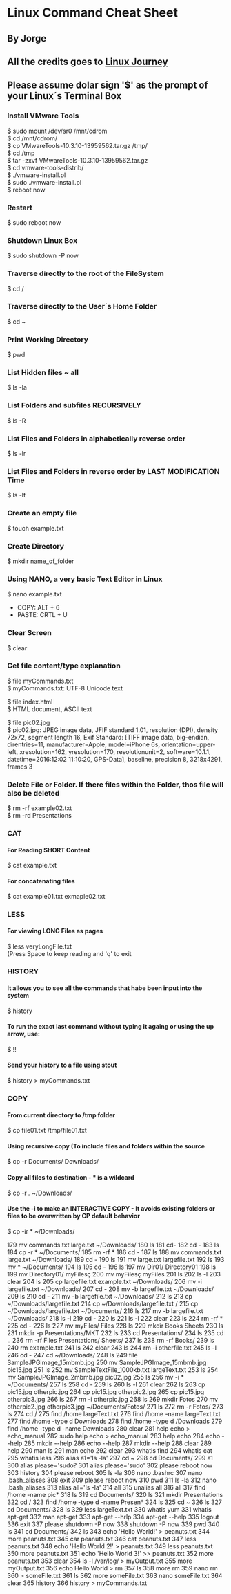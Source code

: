 # Linux Command Cheat Sheet
## By Jorge
## All the credits goes to [Linux Journey](https://linuxjourney.com/)

## Please assume dolar sign '$' as the prompt of your Linux´s Terminal Box

### Install VMware Tools
$ sudo mount /dev/sr0 /mnt/cdrom  
$ cd /mnt/cdrom/  
$ cp VMwareTools-10.3.10-13959562.tar.gz /tmp/  
$ cd /tmp  
$ tar -zxvf VMwareTools-10.3.10-13959562.tar.gz  
$ cd vmware-tools-distrib/  
$ ./vmware-install.pl  
$ sudo ./vmware-install.pl  
$ reboot now

### Restart
$ sudo reboot now

### Shutdown Linux Box
$ sudo shutdown -P now

### Traverse directly to the root of the FileSystem
$ cd /

### Traverse directly to the User´s Home Folder
$ cd ~

### Print Working Directory
$ pwd

### List Hidden files ~ all
$ ls -la

### List Folders and subfiles RECURSIVELY
$ ls -R

### List Files and Folders in alphabetically reverse order
$ ls -lr

### List Files and Folders in reverse order by LAST MODIFICATION Time
$ ls -lt

### Create an empty file
$ touch example.txt

### Create Directory
$ mkdir name_of_folder

### Using NANO, a very basic Text Editor in Linux
$ nano example.txt

* COPY: ALT + 6  
* PASTE: CRTL + U

### Clear Screen
$ clear

### Get file content/type explanation
$ file myCommands.txt  
$ myCommands.txt: UTF-8 Unicode text

$ file index.html  
$ HTML document, ASCII text

$ file pic02.jpg  
$ pic02.jpg: JPEG image data, JFIF standard 1.01, resolution (DPI), density 72x72, segment length 16, Exif Standard: [TIFF image data, big-endian, direntries=11, manufacturer=Apple, model=iPhone 6s, orientation=upper-left, xresolution=162, yresolution=170, resolutionunit=2, software=10.1.1, datetime=2016:12:02 11:10:20, GPS-Data], baseline, precision 8, 3218x4291, frames 3

### Delete File or Folder. If there files within the Folder, thos file will also be deleted
$ rm -rf example02.txt  
$ rm -rd Presentations

### CAT
#### For Reading SHORT Content
$ cat example.txt

#### For concatenating files
$ cat example01.txt exmaple02.txt

### LESS
#### For viewing LONG Files as pages
$ less veryLongFile.txt  
(Press Space to keep reading and 'q' to exit

### HISTORY
#### It allows you to see all the commands that habe been input into the system
$ history
#### To run the exact last command without typing it againg or using the up arrow, use:
$ !!
#### Send your history to a file using stout
$ history > myCommands.txt

### COPY
#### From current directory to /tmp folder
$ cp file01.txt /tmp/file01.txt
#### Using recursive copy (To include files and folders within the source
$ cp -r Documents/ Downloads/
#### Copy all files to destination - * is a wildcard
$ cp -r *.* ~/Downloads/
#### Use the -i to make an INTERACTIVE COPY - It avoids existing folders or files to be overwritten by CP default behavior
$ cp -ir * ~/Downloads/

  179  mv commands.txt large.txt ~/Downloads/
  180  ls
  181  cd-
  182  cd -
  183  ls
  184  cp -r * ~/Documents/
  185  rm -rf *
  186  cd -
  187  ls
  188  mv commands.txt large.txt ~/Downloads/
  189  cd -
  190  ls
  191  mv large.txt largefile.txt
  192  ls
  193  mv * ~/Documents/
  194  ls
  195  cd -
  196  ls
  197  mv Dir01/ Directory01
  198  ls
  199  mv Directory01/ myFilesç
  200  mv myFilesç myFiles
  201  ls
  202  ls -l
  203  clear
  204  ls
  205  cp largefile.txt example.txt ~/Downloads/
  206  mv -i largefile.txt ~/Downloads/
  207  cd -
  208  mv -b largefile.txt ~/Downloads/
  209  ls
  210  cd -
  211  mv -b largefile.txt ~/Downloads/
  212  ls
  213  cp ~/Downloads/largefile.txt 
  214  cp ~/Downloads/largefile.txt /
  215  cp ~/Downloads/largefile.txt ~/Documents/
  216  ls
  217  mv -b largefile.txt ~/Downloads/
  218  ls -l
  219  cd -
  220  ls
  221  ls -l
  222  clear
  223  ls
  224  rm -rf *
  225  cd -
  226  ls
  227  mv myFiles/ Files
  228  ls
  229  mkdir Books Sheets
  230  ls
  231  mkdir -p Presentations/MKT
  232  ls
  233  cd Presentations/
  234  ls
  235  cd ..
  236  rm -rf Files Presentations/ Sheets/
  237  ls
  238  rm -rf Books/
  239  ls
  240  rm example.txt 
  241  ls
  242  clear
  243  ls
  244  rm -i otherfile.txt 
  245  ls -l
  246  cd -
  247  cd ~/Downloads/
  248  ls
  249  file SampleJPGImage_15mbmb.jpg 
  250  mv SampleJPGImage_15mbmb.jpg pic15.jpg
  251  ls
  252  mv SampleTextFile_1000kb.txt largeText.txt
  253  ls
  254  mv SampleJPGImage_2mbmb.jpg pic02.jpg
  255  ls
  256  mv -i * ~/Documents/
  257  ls
  258  cd -
  259  ls
  260  ls -l
  261  clear
  262  ls
  263  cp pic15.jpg otherpic.jpg
  264  cp pic15.jpg otherpic2.jpg
  265  cp pic15.jpg otherpic3.jpg
  266  ls
  267  rm -i otherpic.jpg 
  268  ls
  269  mkdir Fotos
  270  mv otherpic2.jpg otherpic3.jpg ~/Documents/Fotos/
  271  ls
  272  rm -r Fotos/
  273  ls
  274  cd /
  275  find /home largeText.txt
  276  find /home -name largeText.txt
  277  find /home -type d Downloads
  278  find /home -type d /Downloads
  279  find /home -type d -name Downloads
  280  clear
  281  help echo > echo_manual
  282  sudo help echo > echo_manual
  283  help echo
  284  echo --help
  285  mkdir --help
  286  echo --help
  287  mkdir --help
  288  clear
  289  help
  290  man ls
  291  man echo
  292  clear
  293  whatis find
  294  whatis cat
  295  whatis less
  296  alias a1='ls -la'
  297  cd ~
  298  cd Documents/
  299  a1
  300  alias please='sudo?
  301  alias please='sudo'
  302  please reboot now
  303  history
  304  please reboot
  305  ls -la
  306  nano .bashrc 
  307  nano .bash_aliases
  308  exit
  309  please reboot now
  310  pwd
  311  ls -la
  312  nano .bash_aliases 
  313  alias all='ls -la'
  314  all
  315  unalias all
  316  all
  317  find /home -name pic*
  318  ls
  319  cd Documents/
  320  ls
  321  mkdir Presentations
  322  cd /
  323  find /home -type d -name Presen*
  324  ls
  325  cd ~
  326  ls
  327  cd Documents/
  328  ls
  329  less largeText.txt 
  330  whatis yum
  331  whatis apt-get
  332  man apt-get
  333  apt-get --hrlp
  334  apt-get --help
  335  logout
  336  exit
  337  please shutdown -P now
  338  shutdown -P now
  339  pwd
  340  ls
  341  cd Documents/
  342  ls
  343  echo 'Hello World!' > peanuts.txt
  344  more peanuts.txt 
  345  car peanuts.txt 
  346  cat peanuts.txt 
  347  less peanuts.txt 
  348  echo 'Hello World 2!' > peanuts.txt
  349  less peanuts.txt 
  350  more peanuts.txt 
  351  echo 'Hello World 3!' >> peanuts.txt
  352  more peanuts.txt 
  353  clear
  354  ls -l /var/log/ > myOutput.txt
  355  more myOutput.txt 
  356  echo Hello World > rm
  357  ls
  358  more rm
  359  nano rm
  360  > someFile.txt
  361  ls
  362  more someFile.txt 
  363  nano someFile.txt 
  364  clear
  365  history
  366  history > myCommands.txt
